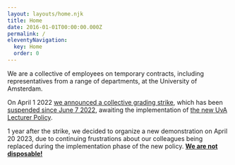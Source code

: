 ```yaml
---
layout: layouts/home.njk
title: Home
date: 2016-01-01T00:00:00.000Z
permalink: /
eleventyNavigation:
  key: Home
  order: 0
---
```

We are a collective of employees on temporary contracts, including representatives from a range of departments, at the University of Amsterdam.

On April 1 2022 [we announced a collective grading strike](/strike/), which has been [suspended since June 7 2022](https://casual-uva.nl/posts/casual-uva-to-suspend-strike-and-monitor-implementation/), awaiting the implementation of [the new UvA Lecturer Policy](https://www.uva.nl/en/content/news/news/2022/04/new-uva-lecturer-policy.html).

1 year after the strike, we decided to organize a new demonstration on April 20 2023, due to continuing frustrations about our colleagues being replaced during the implementation phase of the new policy. **[We are not disposable!](https://casual-uva.nl/demo/)**